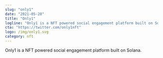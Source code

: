 ```yaml
---
slug: "only1"
date: "2021-05-28"
title: "Only1"
logline: "Only1 is a NFT powered social engagement platform built on Solana."
cta: "https://twitter.com/only1nft"
logo: /img/only1.svg
category: nft
---
```


Only1 is a NFT powered social engagement platform built on Solana.
